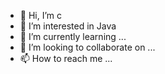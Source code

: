 - 👋 Hi, I’m c
- 👀 I’m interested in Java 
- 🌱 I’m currently learning ...
- 💞️ I’m looking to collaborate on ...
- 📫 How to reach me ...

<!---
qiduStrawHat/qiduStrawHat is a ✨ special ✨ repository because its `README.md` (this file) appears on your GitHub profile.
You can click the Preview link to take a look at your changes.
--->
